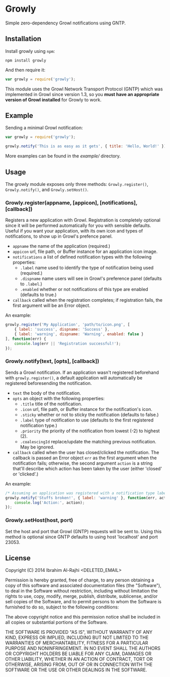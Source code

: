 # Growly #

Simple zero-dependency Growl notifications using GNTP.

## Installation ##

Install growly using `npm`:

```
npm install growly
```

And then require it:

```javascript
var growly = require('growly');
```

This module uses the Growl Network Transport Protocol (GNTP) which was implemented in Growl since version 1.3, so you **must have an appropriate version of Growl installed** for Growly to work.

## Example ##

Sending a minimal Growl notification:

```javascript
var growly = require('growly');

growly.notify('This is as easy as it gets', { title: 'Hello, World!' });
```

More examples can be found in the *example/* directory.

## Usage ##

The growly module exposes only three methods: `Growly.register()`, `Growly.notify()`, and `Growly.setHost()`.

### Growly.register(appname, [appicon], [notifications], [callback]) ###

Registers a new application with Growl. Registration is completely optional since it will be performed automatically for you with sensible defaults. Useful if you want your application, with its own icon and types of notifications, to show up in Growl's prefence panel.

  - `appname` the name of the application (required.)
  - `appicon` url, file path, or Buffer instance for an application icon image.
  - `notifications` a list of defined notification types with the following properties:
    - `.label` name used to identify the type of notification being used (required.)
    - `.dispname` name users will see in Growl's preference panel (defaults to `.label`.)
    - `.enabled` whether or not notifications of this type are enabled (defaults to true.)
  - `callback` called when the registration completes; if registration fails, the first argument will be an Error object.

An example:

```javascript
growly.register('My Application', 'path/to/icon.png', [
    { label: 'success', dispname: 'Success' },
    { label: 'warning', dispname: 'Warning', enabled: false }
], function(err) {
    console.log(err || 'Registration successful!');
});
```

### Growly.notify(text, [opts], [callback]) ###

Sends a Growl notification. If an application wasn't registered beforehand with `growly.register()`, a default application will automatically be registered beforesending the notification.

  - `text` the body of the notification.
  - `opts` an object with the following properties:
    - `.title` title of the notification.
    - `.icon` url, file path, or Buffer instance for the notification's icon.
    - `.sticky` whether or not to sticky the notification (defaults to false.)
    - `.label` type of notification to use (defaults to the first registered notification type.)
    - `.priority` the priority of the notification from lowest (-2) to highest (2).
    - `.coalescingId` replace/update the matching previous notification. May be ignored.
  - `callback` called when the user has closed/clicked the notification. The callback is passed an Error object `err` as the first argument when the notification fails; otherwise, the second argument `action` is a string that'll describe which action has been taken by the user (either 'closed' or 'clicked'.)

An example:

```javascript
/* Assuming an application was registered with a notification type labeled 'warning'. */
growly.notify('Stuffs broken!', { label: 'warning' }, function(err, action) {
    console.log('Action:', action);
});
```

### Growly.setHost(host, port) ###

Set the host and port that Growl (GNTP) requests will be sent to. Using this method is optional since GNTP defaults to using host 'localhost' and port 23053.

## License ##

Copyright (C) 2014 Ibrahim Al-Rajhi <DELETED_EMAIL>

Permission is hereby granted, free of charge, to any person obtaining a copy of this software and associated documentation files (the "Software"), to deal in the Software without restriction, including without limitation the rights to use, copy, modify, merge, publish, distribute, sublicense, and/or sell copies of the Software, and to permit persons to whom the Software is furnished to do so, subject to the following conditions:

The above copyright notice and this permission notice shall be included in all copies or substantial portions of the Software.

THE SOFTWARE IS PROVIDED "AS IS", WITHOUT WARRANTY OF ANY KIND, EXPRESS OR IMPLIED, INCLUDING BUT NOT LIMITED TO THE WARRANTIES OF MERCHANTABILITY, FITNESS FOR A PARTICULAR PURPOSE AND NONINFRINGEMENT. IN NO EVENT SHALL THE AUTHORS OR COPYRIGHT HOLDERS BE LIABLE FOR ANY CLAIM, DAMAGES OR OTHER LIABILITY, WHETHER IN AN ACTION OF CONTRACT, TORT OR OTHERWISE, ARISING FROM, OUT OF OR IN CONNECTION WITH THE SOFTWARE OR THE USE OR OTHER DEALINGS IN THE SOFTWARE.
